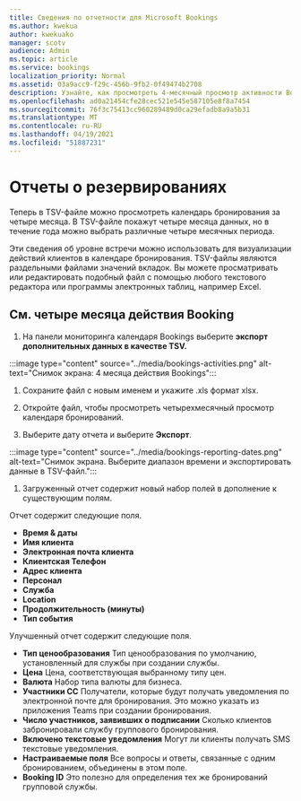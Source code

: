 ```yaml
---
title: Сведения по отчетности для Microsoft Bookings
ms.author: kwekua
author: kwekuako
manager: scotv
audience: Admin
ms.topic: article
ms.service: bookings
localization_priority: Normal
ms.assetid: 03a9acc9-f29c-456b-9fb2-0f49474b2708
description: Узнайте, как просмотреть 4-месячный просмотр активности Bookings
ms.openlocfilehash: ad0a21454cfe28cec521e545e587105e8f8a7454
ms.sourcegitcommit: 76f3c75413cc960289489d0ca29efadb8a9a5b31
ms.translationtype: MT
ms.contentlocale: ru-RU
ms.lasthandoff: 04/19/2021
ms.locfileid: "51887231"
---
```

# <a name="reporting-info-for-bookings"></a>Отчеты о резервированиях

Теперь в TSV-файле можно просмотреть календарь бронирования за четыре месяца. В TSV-файле покажут четыре месяца данных, но в течение года можно выбрать различные четыре месячных периода.

Эти сведения об уровне встречи можно использовать для визуализации действий клиентов в календаре бронирования. TSV-файлы являются раздельными файлами значений вкладок. Вы можете просматривать или редактировать подобный файл с помощью любого текстового редактора или программы электронных таблиц, например Excel.

## <a name="see-four-months-of-booking-activity"></a>См. четыре месяца действия Booking

1. На панели мониторинга календаря Bookings выберите **экспорт дополнительных данных в качестве TSV.**

:::image type="content" source="../media/bookings-activities.png" alt-text="Снимок экрана: 4 месяца действия Bookings":::

1. Сохраните файл с новым именем и укажите .xls формат xlsx.

1. Откройте файл, чтобы просмотреть четырехмесячный просмотр календаря бронирований.

1. Выберите дату отчета и выберите **Экспорт**.

:::image type="content" source="../media/bookings-reporting-dates.png" alt-text="Снимок экрана. Выберите диапазон времени и экспортировать данные в TSV-файл.":::

1. Загруженный отчет содержит новый набор полей в дополнение к существующим полям.

Отчет содержит следующие поля.

 - **Время & даты**
- **Имя клиента**
- **Электронная почта клиента**
- **Клиентская Телефон**
- **Адрес клиента**
- **Персонал**
- **Служба**
- **Location**
- **Продолжительность (минуты)**
- **Тип события**

Улучшенный отчет содержит следующие поля.

- **Тип ценообразования**   Тип ценообразования по умолчанию, установленный для службы при создании службы.
- **Цена**   Цена, соответствующая выбранному типу цен.
- **Валюта**   Набор типа валюты для бизнеса.
- **Участники CC**   Получатели, которые будут получать уведомления по электронной почте для бронирования. Это можно указать из приложения Teams при создании бронирования.
- **Число участников, заявивших о подписании**   Сколько клиентов забронировали службу группового бронирования.
- **Включено текстовые уведомления**   Могут ли клиенты получать SMS текстовые уведомления.
- **Настраиваемые поля**   Все вопросы и ответы, связанные с одним бронированием, объединены в этом поле.
- **Booking ID**   Это полезно для определения тех же бронирований групповой службы.
